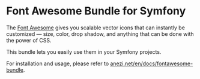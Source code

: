 Font Awesome Bundle for Symfony
=========================

The [Font Awesome](http://fortawesome.github.io/Font-Awesome/ "Font Awesome")
gives you scalable vector icons that can instantly be customized — size, color,
drop shadow, and anything that can be done with the power of CSS.

This bundle lets you easily use them in your Symfony projects.

For installation and usage, please refer to
[anezi.net/en/docs/fontawesome-bundle](http://symfony.anezi.net/fontawesome-bundle "Anezi documentations").
